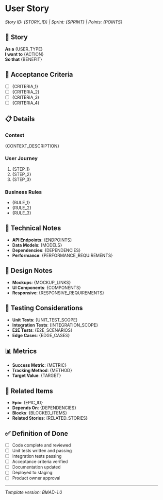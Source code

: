 # User Story
*Story ID: {STORY_ID} | Sprint: {SPRINT} | Points: {POINTS}*

## 📝 Story
**As a** {USER_TYPE}  
**I want to** {ACTION}  
**So that** {BENEFIT}

## 🎯 Acceptance Criteria
- [ ] {CRITERIA_1}
- [ ] {CRITERIA_2}
- [ ] {CRITERIA_3}
- [ ] {CRITERIA_4}

## 📋 Details
### Context
{CONTEXT_DESCRIPTION}

### User Journey
1. {STEP_1}
2. {STEP_2}
3. {STEP_3}

### Business Rules
- {RULE_1}
- {RULE_2}
- {RULE_3}

## 🔧 Technical Notes
- **API Endpoints**: {ENDPOINTS}
- **Data Models**: {MODELS}
- **Dependencies**: {DEPENDENCIES}
- **Performance**: {PERFORMANCE_REQUIREMENTS}

## 🎨 Design Notes
- **Mockups**: {MOCKUP_LINKS}
- **UI Components**: {COMPONENTS}
- **Responsive**: {RESPONSIVE_REQUIREMENTS}

## 🧪 Testing Considerations
- **Unit Tests**: {UNIT_TEST_SCOPE}
- **Integration Tests**: {INTEGRATION_SCOPE}
- **E2E Tests**: {E2E_SCENARIOS}
- **Edge Cases**: {EDGE_CASES}

## 📊 Metrics
- **Success Metric**: {METRIC}
- **Tracking Method**: {METHOD}
- **Target Value**: {TARGET}

## 🔗 Related Items
- **Epic**: {EPIC_ID}
- **Depends On**: {DEPENDENCIES}
- **Blocks**: {BLOCKED_ITEMS}
- **Related Stories**: {RELATED_STORIES}

## ✅ Definition of Done
- [ ] Code complete and reviewed
- [ ] Unit tests written and passing
- [ ] Integration tests passing
- [ ] Acceptance criteria verified
- [ ] Documentation updated
- [ ] Deployed to staging
- [ ] Product owner approval

---
*Template version: BMAD-1.0*
